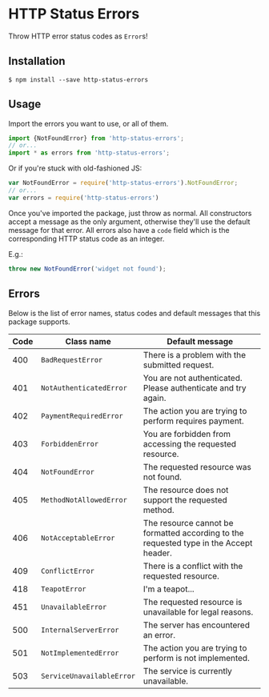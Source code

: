 # HTTP Status Errors

Throw HTTP error status codes as `Error`s!


## Installation

    $ npm install --save http-status-errors

## Usage

Import the errors you want to use, or all of them.

```js
import {NotFoundError} from 'http-status-errors';
// or...
import * as errors from 'http-status-errors';
```

Or if you're stuck with old-fashioned JS:

```js
var NotFoundError = require('http-status-errors').NotFoundError;
// or...
var errors = require('http-status-errors')
```

Once you've imported the package, just throw as normal.  All constructors accept a message as the only argument, otherwise they'll use the default message for that error.  All errors also have a `code` field which is the corresponding HTTP status code as an integer.

E.g.:

```js
throw new NotFoundError('widget not found');
```

## Errors

Below is the list of error names, status codes and default messages that this package supports.

| Code | Class name | Default message |
|---|---|---|
| 400 | `BadRequestError` | There is a problem with the submitted request. |
| 401 | `NotAuthenticatedError` | You are not authenticated.  Please authenticate and try again. |
| 402 | `PaymentRequiredError` | The action you are trying to perform requires payment. |
| 403 | `ForbiddenError` | You are forbidden from accessing the requested resource. |
| 404 | `NotFoundError` | The requested resource was not found. |
| 405 | `MethodNotAllowedError` | The resource does not support the requested method. |
| 406 | `NotAcceptableError` | The resource cannot be formatted according to the requested type in the Accept header. |
| 409 | `ConflictError` | There is a conflict with the requested resource. |
| 418 | `TeapotError` | I'm a teapot... |
| 451 | `UnavailableError` | The requested resource is unavailable for legal reasons. |
| 500 | `InternalServerError` | The server has encountered an error. |
| 501 | `NotImplementedError` | The action you are trying to perform is not implemented. |
| 503 | `ServiceUnavailableError` | The service is currently unavailable. |

